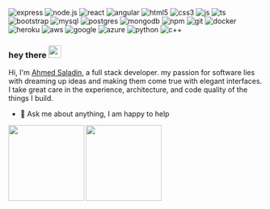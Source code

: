 ![express](https://img.shields.io/badge/express-20232A?style=social&logo=express&logoColor=3C823B)
![node.js](https://img.shields.io/badge/Node.js-20232A?style=social&logo=node.js&logoColor=3C823B)
![react](https://img.shields.io/badge/React-20232A?style=social&logo=react&logoColor=61DAFB)
![angular](https://img.shields.io/badge/Angular-20232A?style=social&logo=angular&logoColor=DD0031)
![html5](https://img.shields.io/badge/HTML-20232A?style=social&logo=html5&logoColor=E34F26)
![css3](https://img.shields.io/badge/CSS-20232A?&style=social&logo=css3&logoColor=1572B6)
![js](https://img.shields.io/badge/JavaScript-20232A?style=social&logo=javascript&logoColor=F7DF1E)
![ts](https://img.shields.io/badge/TypeScript-20232A?style=social&logo=typescript&logoColor=3178C6)
![bootstrap](https://img.shields.io/badge/Bootstrap-20232A?style=social&logo=bootstrap&logoColor=7410F0)
![mysql](https://img.shields.io/badge/MySQL-20232A?style=social&logo=mysql&logoColor=4479A1)
![postgres](https://img.shields.io/badge/PostgreSQL-20232A?style=social&logo=postgresql&logoColor=4169E1)
![mongodb](https://img.shields.io/badge/MongoDB-20232A?style=social&logo=mongodb&logoColor=108D4D)
![npm](https://img.shields.io/badge/npm-20232A?style=social&logo=npm&logoColor=CB3837)
![git](https://img.shields.io/badge/git-20232A?style=social&logo=git&logoColor=EB4C27)
![docker](https://img.shields.io/badge/docker-20232A?style=social&logo=docker&logoColor=1993EF)
![heroku](https://img.shields.io/badge/Heroku-20232A?style=social&logo=heroku&logoColor=7410F0)
![aws](https://img.shields.io/badge/AWS-20232A?style=social&logo=amazon-aws&logoColor=FF9900)
![google](https://img.shields.io/badge/Google_Cloud-20232A?style=social&logo=google-cloud&logoColor=4285F4)
![azure](https://img.shields.io/badge/Microsoft_Azure-20232A?style=social&logo=microsoft-azure&logoColor=0078D7)
![python](https://img.shields.io/badge/Python-20232A?style=social&logo=python&logoColor=3776AB)
![c++](https://img.shields.io/badge/C%2B%2B-20232A?style=social&logo=c%2B%2B&logoColor=00599C)



### hey there <img src="https://media.giphy.com/media/hvRJCLFzcasrR4ia7z/giphy.gif" width="25px">

Hi, I'm [Ahmed Saladin](https://www.linkedin.com/in/ahmedsaladin/), a full stack developer. my passion for software lies with dreaming up ideas and making them come true with elegant interfaces. I take great care in the experience, architecture, and code quality of the things I build.

- 💬 Ask me about anything, I am happy to help

<img align="left" height="150" src="https://github-readme-stats.vercel.app/api/top-langs/?username=ahmedsaladin&layout=compact"/>
<img height="150" src="https://github-readme-stats.vercel.app/api?username=ahmedsaladin&show_icons=true"/>












